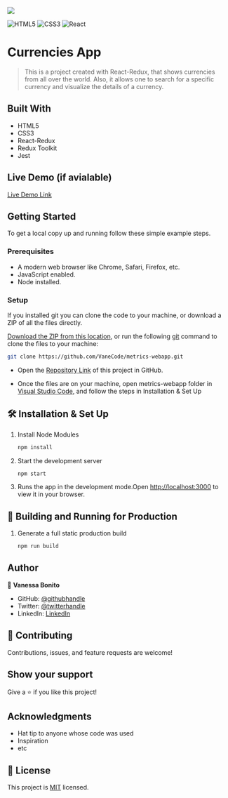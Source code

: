 ![](https://img.shields.io/badge/Microverse-blueviolet)

![HTML5](https://img.shields.io/badge/html5-%23E34F26.svg?style=for-the-badge&logo=html5&logoColor=white) ![CSS3](https://img.shields.io/badge/css3-%231572B6.svg?style=for-the-badge&logo=css3&logoColor=white) ![React](https://img.shields.io/badge/react-%2320232a.svg?style=for-the-badge&logo=react&logoColor=%2361DAFB)

# Currencies App

> This is a project created with React-Redux, that shows currencies from all over the world. Also, it allows one to search for a specific currency and visualize the details of a currency.

## Built With

- HTML5
- CSS3
- React-Redux
- Redux Toolkit
- Jest

## Live Demo (if avialable)

[Live Demo Link]()

## Getting Started

To get a local copy up and running follow these simple example steps.

### Prerequisites

- A modern web browser like Chrome, Safari, Firefox, etc.
- JavaScript enabled.
- Node installed.

### Setup

If you installed git you can clone the code to your machine, or download a ZIP of all the files directly.

[Download the ZIP from this location](https://github.com/VaneCode/metrics-webapp/archive/refs/heads/main.zip), or run the following [git](https://git-scm.com/downloads) command to clone the files to your machine:

```bash
git clone https://github.com/VaneCode/metrics-webapp.git
```

- Open the [Repository Link](https://github.com/VaneCode/metrics-webapp) of this project in GitHub.

- Once the files are on your machine, open metrics-webapp folder in [Visual Studio Code](https://code.visualstudio.com/), and follow the steps in Installation & Set Up


## 🛠 Installation & Set Up

1. Install Node Modules

   ```sh
   npm install
   ```

2. Start the development server

   ```sh
   npm start
   ```

3. Runs the app in the development mode.Open [http://localhost:3000](http://localhost:3000) to view it in your browser.

## 🚀 Building and Running for Production

1. Generate a full static production build

   ```sh
   npm run build   
   ```
## Author

👤 **Vanessa Bonito**

- GitHub: [@githubhandle](https://github.com/VaneCode)
- Twitter: [@twitterhandle](https://twitter.com/BonitoNarvaez)
- LinkedIn: [LinkedIn](https://www.linkedin.com/in/vanessa-bonito-narv%C3%A1ez-6681941b5/)

## 🤝 Contributing

Contributions, issues, and feature requests are welcome!

## Show your support

Give a ⭐️ if you like this project!

## Acknowledgments

- Hat tip to anyone whose code was used
- Inspiration
- etc

## 📝 License

This project is [MIT](LICENSE.md) licensed.


